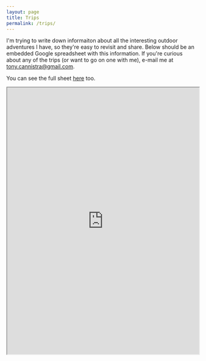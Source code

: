 ```yaml
---
layout: page
title: Trips
permalink: /trips/
---
```


I'm trying to write down informaiton about all the interesting outdoor adventures I have, so they're easy to revisit and share. Below should be an embedded Google spreadsheet with this information. If you're curious about any of the trips (or want to go on one with me), e-mail me at [tony.cannistra@gmail.com](mailto:tony.cannistra@gmail.com).

You can see the full sheet [here](https://docs.google.com/spreadsheets/d/1GXsjSZoP8t_L9JXKqVlN13zkT0smLhWqKHKPcRnokFQ/pubhtml) too. 

<iframe style="width: 100%; height: 700px" src="https://docs.google.com/spreadsheets/d/1GXsjSZoP8t_L9JXKqVlN13zkT0smLhWqKHKPcRnokFQ/pubhtml?widget=true&amp;headers=false"></iframe>